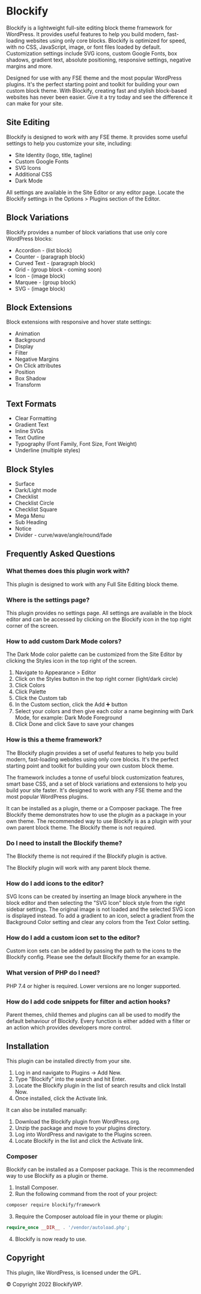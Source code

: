 # Blockify

Blockify is a lightweight full-site editing block theme framework for WordPress. It provides useful features to help you build modern, fast-loading websites using only core blocks. Blockify is optimized for speed, with no CSS, JavaScript, image, or font files loaded by default. Customization settings include SVG icons, custom Google Fonts, box shadows, gradient text, absolute positioning, responsive settings, negative margins and more.

Designed for use with any FSE theme and the most popular WordPress plugins. It's the perfect starting point and toolkit for building your own custom block theme. With Blockify, creating fast and stylish block-based websites has never been easier. Give it a try today and see the difference it can make for your site.

## Site Editing

Blockify is designed to work with any FSE theme. It provides some useful settings to help you customize your site, including:

* Site Identity (logo, title, tagline)
* Custom Google Fonts
* SVG Icons
* Additional CSS
* Dark Mode

All settings are available in the Site Editor or any editor page. Locate the Blockify settings in the Options > Plugins section of the Editor.

## Block Variations

Blockify provides a number of block variations that use only core WordPress blocks:

* Accordion - (list block)
* Counter - (paragraph block)
* Curved Text - (paragraph block)
* Grid - (group block - coming soon)
* Icon - (image block)
* Marquee - (group block)
* SVG - (image block)

## Block Extensions

Block extensions with responsive and hover state settings:

* Animation
* Background
* Display
* Filter
* Negative Margins
* On Click attributes
* Position
* Box Shadow
* Transform

## Text Formats

* Clear Formatting
* Gradient Text
* Inline SVGs
* Text Outline
* Typography (Font Family, Font Size, Font Weight)
* Underline (multiple styles)

## Block Styles

* Surface
* Dark/Light mode
* Checklist
* Checklist Circle
* Checklist Square
* Mega Menu
* Sub Heading
* Notice
* Divider - curve/wave/angle/round/fade

## Frequently Asked Questions

### What themes does this plugin work with?

This plugin is designed to work with any Full Site Editing block theme.

### Where is the settings page?

This plugin provides no settings page. All settings are available in the block editor and can be accessed by clicking on the Blockify icon in the top right corner of the screen.

### How to add custom Dark Mode colors?

The Dark Mode color palette can be customized from the Site Editor by clicking the Styles icon in the top right of the screen.

1. Navigate to Appearance > Editor
2. Click on the Styles button in the top right corner (light/dark circle)
3. Click Colors
4. Click Palette
5. Click the Custom tab
6. In the Custom section, click the Add ➕ button
7. Select your colors and then give each color a name beginning with Dark Mode, for example:
   Dark Mode Foreground
8. Click Done and click Save to save your changes

### How is this a theme framework?

The Blockify plugin provides a set of useful features to help you build modern, fast-loading websites using only core blocks. It's the perfect starting point and toolkit for building your own custom block theme.

The framework includes a tonne of useful block customization features, smart base CSS, and a set of block variations and extensions to help you build your site faster. It's designed to work with any FSE theme and the most popular WordPress plugins.

It can be installed as a plugin, theme or a Composer package. The free Blockify theme demonstrates how to use the plugin as a package in your own theme. The recommended way to use Blockify is as a plugin with your own parent block theme. The Blockify theme is not required.

### Do I need to install the Blockify theme?

The Blockify theme is not required if the Blockify plugin is active.

The Blockify plugin will work with any parent block theme.

### How do I add icons to the editor?

SVG Icons can be created by inserting an Image block anywhere in the block editor and then selecting the "SVG Icon" block style from the right sidebar settings. The original image is not loaded and the selected SVG icon is displayed instead. To add a gradient to an icon, select a gradient from the Background Color setting and clear any colors from the Text Color setting.

### How do I add a custom icon set to the editor?

Custom icon sets can be added by passing the path to the icons to the Blockify config. Please see the default Blockify theme for an example.

### What version of PHP do I need?

PHP 7.4 or higher is required. Lower versions are no longer supported.

### How do I add code snippets for filter and action hooks?

Parent themes, child themes and plugins can all be used to modify the default behaviour of Blockify. Every function is either added with a filter or an action which provides developers more control.

## Installation

This plugin can be installed directly from your site.

1. Log in and navigate to Plugins → Add New.
2. Type "Blockify" into the search and hit Enter.
3. Locate the Blockify plugin in the list of search results and click Install Now.
4. Once installed, click the Activate link.

It can also be installed manually:

1. Download the Blockify plugin from WordPress.org.
2. Unzip the package and move to your plugins directory.
3. Log into WordPress and navigate to the Plugins screen.
4. Locate Blockify in the list and click the Activate link.

### Composer

Blockify can be installed as a Composer package. This is the recommended way to use Blockify as a plugin or theme.

1. Install Composer.
2. Run the following command from the root of your project:

```bash
composer require blockify/framework
```

3. Require the Composer autoload file in your theme or plugin:

```php
require_once __DIR__ . '/vendor/autoload.php';
```

4. Blockify is now ready to use.

## Copyright

This plugin, like WordPress, is licensed under the GPL.

© Copyright 2022 BlockifyWP.
